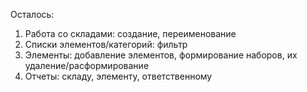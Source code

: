 Осталось:
1) Работа со складами: создание, переименование
2) Списки элементов/категорий: фильтр
3) Элементы: добавление элементов, формирование наборов, их удаление/расформирование
4) Отчеты: складу, элементу, ответственному